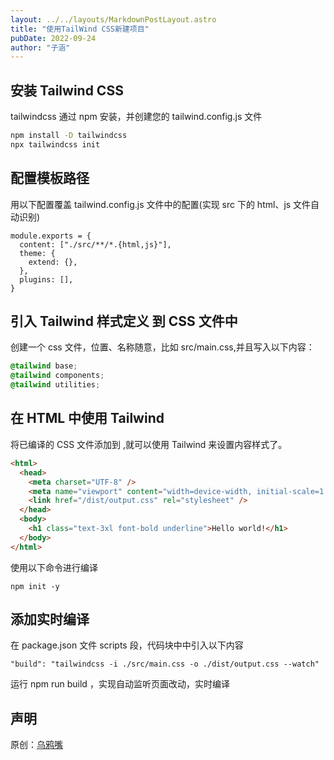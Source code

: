 ```yaml
---
layout: ../../layouts/MarkdownPostLayout.astro
title: "使用TailWind CSS新建项目"
pubDate: 2022-09-24
author: "子涵"
---
```


## 安装 Tailwind CSS

tailwindcss 通过 npm 安装，并创建您的 tailwind.config.js 文件

```bash
npm install -D tailwindcss
npx tailwindcss init

```

## 配置模板路径

用以下配置覆盖 tailwind.config.js 文件中的配置(实现 src 下的 html、js 文件自动识别)

```
module.exports = {
  content: ["./src/**/*.{html,js}"],
  theme: {
    extend: {},
  },
  plugins: [],
}

```

## 引入 Tailwind 样式定义 到 CSS 文件中

创建一个 css 文件，位置、名称随意，比如 src/main.css,并且写入以下内容：

```css
@tailwind base;
@tailwind components;
@tailwind utilities;
```

## 在 HTML 中使用 Tailwind

将已编译的 CSS 文件添加到 <head> ,就可以使用 Tailwind 来设置内容样式了。

```html
<html>
  <head>
    <meta charset="UTF-8" />
    <meta name="viewport" content="width=device-width, initial-scale=1.0" />
    <link href="/dist/output.css" rel="stylesheet" />
  </head>
  <body>
    <h1 class="text-3xl font-bold underline">Hello world!</h1>
  </body>
</html>
```

使用以下命令进行编译

```
npm init -y

```

## 添加实时编译

在 package.json 文件 scripts 段，代码块中中引入以下内容

```
"build": "tailwindcss -i ./src/main.css -o ./dist/output.css --watch"

```

运行 npm run build ，实现自动监听页面改动，实时编译

## 声明

原创：[乌鸦嘴](https://wyz.xyz/d/306-tailwind-30tailwind-css/3)
